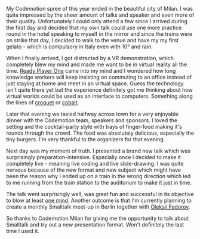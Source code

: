 My Codemotion spree of this year ended in the beautiful city of Milan. I was quite impressed by the sheer amount of talks and speaker and even more of their quality. Unfortunately I could only attend a few since I arrived during the first day and decided that my own talk could use one more practice round in the hotel speaking to myself in the mirror and since the trains were on strike that day, I decided to walk to the venue and have my my first gelato - which is compulsory in Italy even with 10° and rain.

When I finally arrived, I got distracted by a VR demonstration, which completely blew my mind and made me want to be in virtual reality all the time. [Ready Player One] came into my mind and I wondered how long knowledge workers will keep insisting on commuting to an office instead of just staying at home and meet in an virtual space. Guess the technology isn't quite there yet but the experience definitely got me thinking about how virtual worlds could be used as an interface to computers. Something along the lines of [croquet] or [cobalt].

Later that evening we taxied halfway across town for a very enjoyable dinner with the Codemotion team, speakers and sponsors. I loved the setting and the cocktail-party style with trays of finger-food making it's rounds through the crowd. The food was absolutely delicious, especially the tiny burgers. I'm very thankful to the organizers for that evening.
 
Next day was my moment of truth. I presented a brand new talk which was surprisingly preparation-intensive. Especially once I decided to make it completely live - meaning live coding and live slide-drawing. I was quite nervous because of the new format and new subject which might have been the reason why I ended up on a train in the wrong direction which led to me running from the train station to the auditorium to make it just in time.

The talk went surprisingly well, was great fun and successful in its objective to blow at least [one mind][twitter]. Another outcome is that I'm currently planning to create a monthly Smalltalk meet-up in Berlin together with [Oleksii Fedorov][tddfellow].

So thanks to Codemotion Milan for giving me the opportunity to talk about Smalltalk and try out a new presentation format. Won't definitely the last time I used it. 

[Ready Player One]: https://en.wikipedia.org/wiki/Ready_Player_One
[croquet]: http://planetcroquet.squeak.org/
[cobalt]: http://www.opencobalt.net/
[twitter]: https://twitter.com/jesuswasrasta/status/802473304699310080
[tddfellow]: http://www.tddfellow.com/